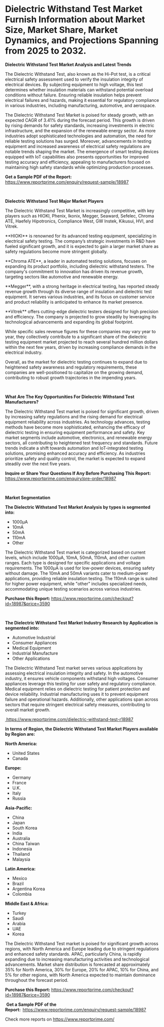 <p><h1>Dielectric Withstand Test Market Furnish Information about Market Size, Market Share, Market Dynamics, and Projections Spanning from 2025 to 2032.</h1></p><p><strong>Dielectric Withstand Test Market Analysis and Latest Trends</strong></p>
<p><p>The Dielectric Withstand Test, also known as the Hi-Pot test, is a critical electrical safety assessment used to verify the insulation integrity of electrical devices. By subjecting equipment to high voltage, this test determines whether insulation materials can withstand potential overload conditions without failure. Ensuring reliable insulation helps prevent electrical failures and hazards, making it essential for regulatory compliance in various industries, including manufacturing, automotive, and aerospace.</p><p>The Dielectric Withstand Test Market is poised for steady growth, with an expected CAGR of 3.41% during the forecast period. This growth is driven by rising demands for safety standards, increasing investments in electric infrastructure, and the expansion of the renewable energy sector. As more industries adopt sophisticated technologies and automation, the need for reliable testing solutions has surged. Moreover, advancements in testing equipment and increased awareness of electrical safety regulations are notable trends shaping the market. The emergence of smart testing devices equipped with IoT capabilities also presents opportunities for improved testing accuracy and efficiency, appealing to manufacturers focused on maintaining high safety standards while optimizing production processes.</p></p>
<p><strong>Get a Sample PDF of the Report:&nbsp;</strong> <a href="https://www.reportprime.com/enquiry/request-sample/18987?utm_campaign=3121&utm_medium=2&utm_source=Github&utm_content=ia&utm_term=19032025&utm_id=dielectric-withstand-test">https://www.reportprime.com/enquiry/request-sample/18987</a></p>
<p>&nbsp;</p>
<p><strong>Dielectric Withstand Test Major Market Players</strong></p>
<p><p>The Dielectric Withstand Test Market is increasingly competitive, with key players such as HIOKI, Phenix, Ikonix, Megger, Seaward, Sefelec, Chroma ATE, Haefely Hipotronics, Compliance West, GW Instek, Kikusui, HVI, and Vitrek.</p><p>**HIOKI** is renowned for its advanced testing equipment, specializing in electrical safety testing. The company’s strategic investments in R&D have fueled significant growth, and it is expected to gain a larger market share as safety regulations become more stringent globally.</p><p>**Chroma ATE**, a leader in automated testing solutions, focuses on expanding its product portfolio, including dielectric withstand testers. The company's commitment to innovation has driven its revenue growth, targeting sectors like automotive and renewable energy.</p><p>**Megger**, with a strong heritage in electrical testing, has reported steady revenue growth through its diverse range of insulation and dielectric test equipment. It serves various industries, and its focus on customer service and product reliability is anticipated to enhance its market presence.</p><p>**Vitrek** offers cutting-edge dielectric testers designed for high precision and efficiency. The company is projected to grow steadily by leveraging its technological advancements and expanding its global footprint.</p><p>While specific sales revenue figures for these companies may vary year to year, they collectively contribute to a significant share of the dielectric testing equipment market projected to reach several hundred million dollars within the next few years, driven by increasing compliance demands in the electrical industry.</p><p>Overall, as the market for dielectric testing continues to expand due to heightened safety awareness and regulatory requirements, these companies are well-positioned to capitalize on the growing demand, contributing to robust growth trajectories in the impending years.</p></p>
<p>&nbsp;</p>
<p><strong>What Are The Key Opportunities For Dielectric Withstand Test Manufacturers?</strong></p>
<p><p>The Dielectric Withstand Test market is poised for significant growth, driven by increasing safety regulations and the rising demand for electrical equipment reliability across industries. As technology advances, testing methods have become more sophisticated, enhancing the efficacy of dielectric testing in ensuring equipment performance and safety. Key market segments include automotive, electronics, and renewable energy sectors, all contributing to heightened test frequency and standards. Future trends indicate a shift towards automation and IoT-integrated testing solutions, promising enhanced accuracy and efficiency. As industries prioritize safety and quality control, the market is expected to expand steadily over the next five years.</p></p>
<p><strong>Inquire or Share Your Questions If Any Before Purchasing This Report:</strong> <a href="https://www.reportprime.com/enquiry/pre-order/18987?utm_campaign=3121&utm_medium=2&utm_source=Github&utm_content=ia&utm_term=19032025&utm_id=dielectric-withstand-test">https://www.reportprime.com/enquiry/pre-order/18987</a></p>
<p>&nbsp;</p>
<p><strong>Market Segmentation</strong></p>
<p><strong>The Dielectric Withstand Test Market Analysis by types is segmented into:</strong></p>
<p><ul><li>1000μA</li><li>10mA</li><li>50mA</li><li>110mA</li><li>Other</li></ul></p>
<p><p>The Dielectric Withstand Test market is categorized based on current levels, which include 1000μA, 10mA, 50mA, 110mA, and other custom ranges. Each type is designed for specific applications and voltage requirements. The 1000μA is used for low-power devices, ensuring safety without damage. The 10mA and 50mA variants cater to medium-power applications, providing reliable insulation testing. The 110mA range is suited for higher power equipment, while "other" includes specialized needs, accommodating unique testing scenarios across various industries.</p></p>
<p><strong>Purchase this Report:&nbsp;</strong><a href="https://www.reportprime.com/checkout?id=18987&price=3590&utm_campaign=3121&utm_medium=2&utm_source=Github&utm_content=ia&utm_term=19032025&utm_id=dielectric-withstand-test">https://www.reportprime.com/checkout?id=18987&price=3590</a></p>
<p>&nbsp;</p>
<p><strong>The Dielectric Withstand Test Market Industry Research by Application is segmented into:</strong></p>
<p><ul><li>Automotive Industrial</li><li>Consumer Appliances</li><li>Medical Equipment</li><li>Industrial Manufacture</li><li>Other Applications</li></ul></p>
<p><p>The Dielectric Withstand Test market serves various applications by assessing electrical insulation integrity and safety. In the automotive industry, it ensures vehicle components withstand high voltages. Consumer appliances leverage this testing for user safety and regulatory compliance. Medical equipment relies on dielectric testing for patient protection and device reliability. Industrial manufacturing uses it to prevent equipment failure and operational hazards. Additionally, other applications span across sectors that require stringent electrical safety measures, contributing to overall market growth.</p></p>
<p><a href="https://www.reportprime.com/dielectric-withstand-test-r18987?utm_campaign=3121&utm_medium=2&utm_source=Github&utm_content=ia&utm_term=19032025&utm_id=dielectric-withstand-test">&nbsp;https://www.reportprime.com/dielectric-withstand-test-r18987</a></p>
<p><strong>In terms of Region, the Dielectric Withstand Test Market Players available by Region are:</strong></p>
<p>
    <p> <strong> North America: </strong>
        <ul>
            <li>United States</li>
            <li>Canada</li>
        </ul>
        </p> 
    <p> <strong> Europe: </strong>
        <ul>
            <li>Germany</li>
            <li>France</li>
            <li>U.K.</li>
            <li>Italy</li>
            <li>Russia</li>
        </ul>
        </p> 
    <p> <strong> Asia-Pacific: </strong>
        <ul>
            <li>China</li>
            <li>Japan</li>
            <li>South Korea</li>
            <li>India</li>
            <li>Australia</li>
            <li>China Taiwan</li>
            <li>Indonesia</li>
            <li>Thailand</li>
            <li>Malaysia</li>
        </ul>
        </p> 
    <p> <strong> Latin America: </strong>
        <ul>
            <li>Mexico</li>
            <li>Brazil</li>
            <li>Argentina Korea</li>
            <li>Colombia</li>
        </ul>
        </p> 
    <p> <strong> Middle East & Africa: </strong>
        <ul>
            <li>Turkey</li>
            <li>Saudi</li>
            <li>Arabia</li>
            <li>UAE</li>
            <li>Korea</li>
        </ul>
    </p>
    </p>
<p><p>The Dielectric Withstand Test market is poised for significant growth across regions, with North America and Europe leading due to stringent regulations and enhanced safety standards. APAC, particularly China, is rapidly expanding due to increasing manufacturing activities and technological advancements. Market share distribution is forecasted at approximately 35% for North America, 30% for Europe, 20% for APAC, 10% for China, and 5% for other regions, with North America expected to maintain dominance throughout the forecast period.</p></p>
<p><strong>Purchase this Report: </strong><a href="https://www.reportprime.com/checkout?id=18987&price=3590&utm_campaign=3121&utm_medium=2&utm_source=Github&utm_content=ia&utm_term=19032025&utm_id=dielectric-withstand-test">https://www.reportprime.com/checkout?id=18987&price=3590</a></p>
<p>&nbsp;<strong>Get a Sample PDF of the Report:&nbsp;&nbsp;</strong><a href="https://www.reportprime.com/enquiry/request-sample/18987?utm_campaign=3121&utm_medium=2&utm_source=Github&utm_content=ia&utm_term=19032025&utm_id=dielectric-withstand-test">https://www.reportprime.com/enquiry/request-sample/18987</a></p>
<p><strong></strong></p>
<p>Check more reports on <a href="https://www.reportprime.com/?utm_campaign=3121&utm_medium=2&utm_source=Github&utm_content=ia&utm_term=19032025&utm_id=dielectric-withstand-test">https://www.reportprime.com/</a></p>